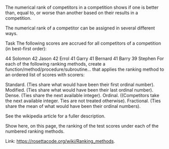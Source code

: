 The numerical rank of competitors in a competition shows if one is better than, equal to, or worse than another based on their results in a competition.

The numerical rank of a competitor can be assigned in several different ways.

Task
The following scores are accrued for all competitors of a competition (in best-first order):

44 Solomon
42 Jason
42 Errol
41 Garry
41 Bernard
41 Barry
39 Stephen
For each of the following ranking methods, create a function/method/procedure/subroutine... that applies the ranking method to an ordered list of scores with scorers:

Standard. (Ties share what would have been their first ordinal number).
Modified. (Ties share what would have been their last ordinal number).
Dense. (Ties share the next available integer).
Ordinal. ((Competitors take the next available integer. Ties are not treated otherwise).
Fractional. (Ties share the mean of what would have been their ordinal numbers).

See the wikipedia article for a fuller description.

Show here, on this page, the ranking of the test scores under each of the numbered ranking methods.

Link: https://rosettacode.org/wiki/Ranking_methods.